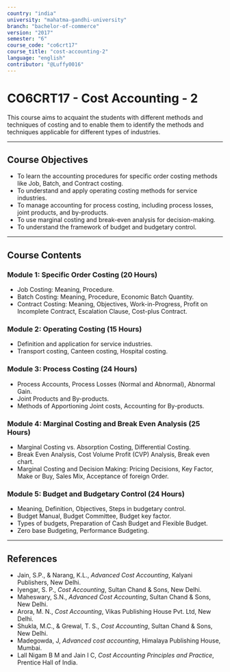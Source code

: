 ```yaml
---
country: "india"
university: "mahatma-gandhi-university"
branch: "bachelor-of-commerce"
version: "2017"
semester: "6"
course_code: "co6crt17"
course_title: "cost-accounting-2"
language: "english"
contributor: "@Luffy0016"
---
```

# CO6CRT17 - Cost Accounting - 2

This course aims to acquaint the students with different methods and techniques of costing and to enable them to identify the methods and techniques applicable for different types of industries.

---
## Course Objectives

* To learn the accounting procedures for specific order costing methods like Job, Batch, and Contract costing.
* To understand and apply operating costing methods for service industries.
* To manage accounting for process costing, including process losses, joint products, and by-products.
* To use marginal costing and break-even analysis for decision-making.
* To understand the framework of budget and budgetary control.

---
## Course Contents

### Module 1: Specific Order Costing (20 Hours)
* Job Costing: Meaning, Procedure.
* Batch Costing: Meaning, Procedure, Economic Batch Quantity.
* Contract Costing: Meaning, Objectives, Work-in-Progress, Profit on Incomplete Contract, Escalation Clause, Cost-plus Contract.

### Module 2: Operating Costing (15 Hours)
* Definition and application for service industries.
* Transport costing, Canteen costing, Hospital costing.

### Module 3: Process Costing (24 Hours)
* Process Accounts, Process Losses (Normal and Abnormal), Abnormal Gain.
* Joint Products and By-products.
* Methods of Apportioning Joint costs, Accounting for By-products.

### Module 4: Marginal Costing and Break Even Analysis (25 Hours)
* Marginal Costing vs. Absorption Costing, Differential Costing.
* Break Even Analysis, Cost Volume Profit (CVP) Analysis, Break even chart.
* Marginal Costing and Decision Making: Pricing Decisions, Key Factor, Make or Buy, Sales Mix, Acceptance of foreign Order.

### Module 5: Budget and Budgetary Control (24 Hours)
* Meaning, Definition, Objectives, Steps in budgetary control.
* Budget Manual, Budget Committee, Budget key factor.
* Types of budgets, Preparation of Cash Budget and Flexible Budget.
* Zero base Budgeting, Performance Budgeting.

---
## References
* Jain, S.P., & Narang, K.L., *Advanced Cost Accounting*, Kalyani Publishers, New Delhi.
* Iyengar, S. P., *Cost Accounting*, Sultan Chand & Sons, New Delhi.
* Maheswary, S.N., *Advanced Cost Accounting*, Sultan Chand & Sons, New Delhi.
* Arora, M. N., *Cost Accounting*, Vikas Publishing House Pvt. Ltd, New Delhi.
* Shukla, M.C., & Grewal, T. S., *Cost Accounting*, Sultan Chand & Sons, New Delhi.
* Madegowda, J, *Advanced cost accounting*, Himalaya Publishing House, Mumbai.
* Lall Nigam B M and Jain I C, *Cost Accounting Principles and Practice*, Prentice Hall of India.